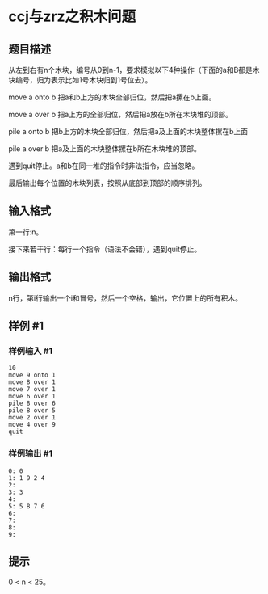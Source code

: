 # ccj与zrz之积木问题

## 题目描述

从左到右有n个木块，编号从0到n-1，要求模拟以下4种操作（下面的a和B都是木块编号，归为表示比如1号木块归到1号位去）。

move a onto b 把a和b上方的木块全部归位，然后把a摞在b上面。

move a over b 把a上方的全部归位，然后把a放在b所在木块堆的顶部。

pile a onto b 把b上方的木块全部归位，然后把a及上面的木块整体摞在b上面

pile a over b 把a及上面的木块整体摞在b所在木块堆的顶部。

遇到quit停止。a和b在同一堆的指令时非法指令，应当忽略。

最后输出每个位置的木块列表，按照从底部到顶部的顺序排列。


## 输入格式

第一行:n。

接下来若干行：每行一个指令（语法不会错），遇到quit停止。


## 输出格式

n行，第i行输出一个i和冒号，然后一个空格，输出，它位置上的所有积木。


## 样例 #1

### 样例输入 #1
```
10
move 9 onto 1
move 8 over 1
move 7 over 1
move 6 over 1
pile 8 over 6
pile 8 over 5
move 2 over 1
move 4 over 9
quit
```

### 样例输出 #1

```
0: 0
1: 1 9 2 4
2:
3: 3
4:
5: 5 8 7 6
6:
7:
8:
9:
```

## 提示

0 < n < 25。

